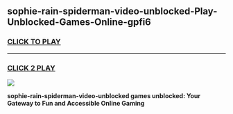 
## sophie-rain-spiderman-video-unblocked-Play-Unblocked-Games-Online-gpfi6
<h3>
<a href="https://premium76.site?title=sophie-rain-spiderman-video-unblocked&ref=25A">CLICK TO PLAY</a></h3>
<hr>

<h3>
<a href="https://premium76.site?title=sophie-rain-spiderman-video-unblocked&ref=25A">CLICK 2 PLAY</a>
  
</h3>

<a href="https://premium76.site?title=sophie-rain-spiderman-video-unblocked&ref=25A"><img src="https://clearcache.store/games.png"></a>


**sophie-rain-spiderman-video-unblocked games unblocked: Your Gateway to Fun and Accessible Online Gaming**
